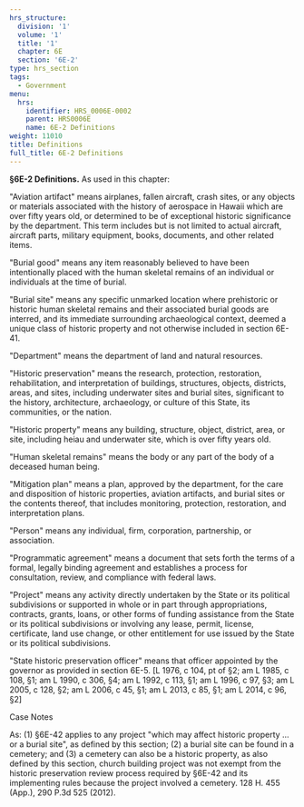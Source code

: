 ```yaml
---
hrs_structure:
  division: '1'
  volume: '1'
  title: '1'
  chapter: 6E
  section: '6E-2'
type: hrs_section
tags:
  - Government
menu:
  hrs:
    identifier: HRS_0006E-0002
    parent: HRS0006E
    name: 6E-2 Definitions
weight: 11010
title: Definitions
full_title: 6E-2 Definitions
---
```

**§6E-2 Definitions.** As used in this chapter:

"Aviation artifact" means airplanes, fallen aircraft, crash sites, or any objects or materials associated with the history of aerospace in Hawaii which are over fifty years old, or determined to be of exceptional historic significance by the department. This term includes but is not limited to actual aircraft, aircraft parts, military equipment, books, documents, and other related items.

"Burial good" means any item reasonably believed to have been intentionally placed with the human skeletal remains of an individual or individuals at the time of burial.

"Burial site" means any specific unmarked location where prehistoric or historic human skeletal remains and their associated burial goods are interred, and its immediate surrounding archaeological context, deemed a unique class of historic property and not otherwise included in section 6E-41.

"Department" means the department of land and natural resources.

"Historic preservation" means the research, protection, restoration, rehabilitation, and interpretation of buildings, structures, objects, districts, areas, and sites, including underwater sites and burial sites, significant to the history, architecture, archaeology, or culture of this State, its communities, or the nation.

"Historic property" means any building, structure, object, district, area, or site, including heiau and underwater site, which is over fifty years old.

"Human skeletal remains" means the body or any part of the body of a deceased human being.

"Mitigation plan" means a plan, approved by the department, for the care and disposition of historic properties, aviation artifacts, and burial sites or the contents thereof, that includes monitoring, protection, restoration, and interpretation plans.

"Person" means any individual, firm, corporation, partnership, or association.

"Programmatic agreement" means a document that sets forth the terms of a formal, legally binding agreement and establishes a process for consultation, review, and compliance with federal laws.

"Project" means any activity directly undertaken by the State or its political subdivisions or supported in whole or in part through appropriations, contracts, grants, loans, or other forms of funding assistance from the State or its political subdivisions or involving any lease, permit, license, certificate, land use change, or other entitlement for use issued by the State or its political subdivisions.

"State historic preservation officer" means that officer appointed by the governor as provided in section 6E-5\. [L 1976, c 104, pt of §2; am L 1985, c 108, §1; am L 1990, c 306, §4; am L 1992, c 113, §1; am L 1996, c 97, §3; am L 2005, c 128, §2; am L 2006, c 45, §1; am L 2013, c 85, §1; am L 2014, c 96, §2]

Case Notes

As: (1) §6E-42 applies to any project "which may affect historic property ... or a burial site", as defined by this section; (2) a burial site can be found in a cemetery; and (3) a cemetery can also be a historic property, as also defined by this section, church building project was not exempt from the historic preservation review process required by §6E-42 and its implementing rules because the project involved a cemetery. 128 H. 455 (App.), 290 P.3d 525 (2012).